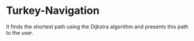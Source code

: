 # Turkey-Navigation
It finds the shortest path using the Dijkstra algorithm and presents this path to the user. 

